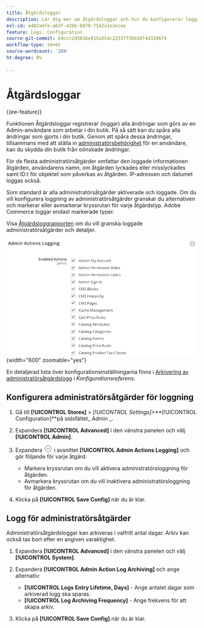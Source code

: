 ```yaml
---
title: Åtgärdsloggar
description: Lär dig mer om åtgärdsloggar och hur du konfigurerar loggade åtgärder så att du kan spåra alla ändringar som gjorts i din butik.
exl-id: a482adfe-a63f-428b-b078-7542a1e2ecee
feature: Logs, Configuration
source-git-commit: 64ccc2d5016e915a554c2253773bb50f4d33d6f4
workflow-type: tm+mt
source-wordcount: '289'
ht-degree: 0%

---
```


# Åtgärdsloggar

{{ee-feature}}

Funktionen Åtgärdsloggar registrerar (loggar) alla ändringar som görs av en Admin-användare som arbetar i din butik. På så sätt kan du spåra alla ändringar som gjorts i din butik. Genom att spåra dessa ändringar, tillsammans med att ställa in [administratörsbehörighet](permissions.md) för en användare, kan du skydda din butik från oönskade ändringar.

För de flesta administratörsåtgärder omfattar den loggade informationen åtgärden, användarens namn, om åtgärden lyckades eller misslyckades samt ID:t för objektet som påverkas av åtgärden. IP-adressen och datumet loggas också.

Som standard är alla administratörsåtgärder aktiverade och loggade. Om du vill konfigurera loggning av administratörsåtgärder granskar du alternativen och markerar eller avmarkerar kryssrutan för varje åtgärdstyp. Adobe Commerce loggar endast markerade typer.

Visa [Åtgärdsloggrapporten](action-log-report.md) om du vill granska loggade administratörsåtgärder och detaljer.

![Avancerad konfiguration - loggning av administratörsåtgärder](../configuration-reference/advanced/assets/admin-actions-logging.png){width="600" zoomable="yes"}

En detaljerad lista över konfigurationsinställningarna finns i [Arkivering av administratörsåtgärdslogg](../configuration-reference/advanced/system.md) i _Konfigurationsreferens_.

## Konfigurera administratörsåtgärder för loggning

1. Gå till **[!UICONTROL Stores]** > _[!UICONTROL Settings]_>**[!UICONTROL Configuration]**på sidofältet_ Admin _.

1. Expandera **[!UICONTROL Advanced]** i den vänstra panelen och välj **[!UICONTROL Admin]**.

1. Expandera ![Expansionsväljaren](../assets/icon-display-expand.png) i avsnittet **[!UICONTROL Admin Actions Logging]** och gör följande för varje åtgärd:

   - Markera kryssrutan om du vill aktivera administratörsloggning för åtgärden.
   - Avmarkera kryssrutan om du vill inaktivera administratörsloggning för åtgärden.

1. Klicka på **[!UICONTROL Save Config]** när du är klar.

## Logg för administratörsåtgärder

Administratörsåtgärdsloggar kan arkiveras i valfritt antal dagar. Arkiv kan också tas bort efter en angiven varaktighet.

1. Expandera **[!UICONTROL Advanced]** i den vänstra panelen och välj **[!UICONTROL System]**.

1. Expandera **[!UICONTROL Admin Action Log Archiving]** och ange alternativ:

   - **[!UICONTROL Logs Entry Lifetime, Days]** - Ange antalet dagar som arkiverad logg ska sparas.
   - **[!UICONTROL Log Archiving Frequency]** - Ange frekvens för att skapa arkiv.

1. Klicka på **[!UICONTROL Save Config]** när du är klar.
